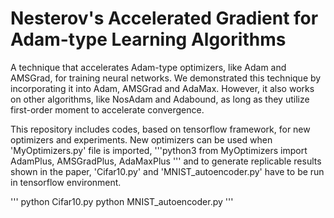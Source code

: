 # Nesterov's Accelerated Gradient for Adam-type Learning Algorithms

A technique that accelerates Adam-type optimizers, like Adam and AMSGrad, for training neural networks. We demonstrated this technique by incorporating it into Adam, AMSGrad and AdaMax. However, it also works on other algorithms, like NosAdam and Adabound, as long as they utilize first-order moment to accelerate convergence. 

This repository includes codes, based on tensorflow framework, for new optimizers and experiments. New optimizers can be used when 'MyOptimizers.py' file is imported,
'''python3
from MyOptimizers import AdamPlus, AMSGradPlus, AdaMaxPlus
'''
and to generate replicable results shown in the paper, 'Cifar10.py' and 'MNIST_autoencoder.py' have to be run in tensorflow environment.

'''
python Cifar10.py
python MNIST_autoencoder.py
'''
